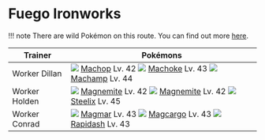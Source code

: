 # Fuego Ironworks

!!! note
    There are wild Pokémon on this route. You can find out more [here](/wild_pokemon/fuego_ironworks/).


Trainer                    | Pokémons
---                        | ---
Worker Dillan              | ![][066]  [Machop] Lv. 42  ![][067]  [Machoke] Lv. 43  ![][068]  [Machamp] Lv. 44
Worker Holden              | ![][081]  [Magnemite] Lv. 42  ![][081]  [Magnemite] Lv. 42  ![][208]  [Steelix] Lv. 45
Worker Conrad              | ![][126]  [Magmar] Lv. 43  ![][219]  [Magcargo] Lv. 43  ![][078]  [Rapidash] Lv. 43


[Machop]: /pokemon_changes/066/
[Machoke]: /pokemon_changes/067/
[Machamp]: /pokemon_changes/068/
[Rapidash]: /pokemon_changes/078/
[Magnemite]: /pokemon_changes/081/
[Magmar]: /pokemon_changes/126/
[Steelix]: /pokemon_changes/208/
[Magcargo]: /pokemon_changes/219/
[066]: /img/pokemon/066.png
[067]: /img/pokemon/067.png
[068]: /img/pokemon/068.png
[078]: /img/pokemon/078.png
[081]: /img/pokemon/081.png
[126]: /img/pokemon/126.png
[208]: /img/pokemon/208.png
[219]: /img/pokemon/219.png
